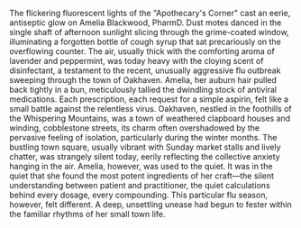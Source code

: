The flickering fluorescent lights of the "Apothecary's Corner" cast an eerie, antiseptic glow on Amelia Blackwood, PharmD.  Dust motes danced in the single shaft of afternoon sunlight slicing through the grime-coated window, illuminating a forgotten bottle of cough syrup that sat precariously on the overflowing counter.  The air, usually thick with the comforting aroma of lavender and peppermint, was today heavy with the cloying scent of disinfectant, a testament to the recent, unusually aggressive flu outbreak sweeping through the town of Oakhaven.  Amelia, her auburn hair pulled back tightly in a bun, meticulously tallied the dwindling stock of antiviral medications.  Each prescription, each request for a simple aspirin, felt like a small battle against the relentless virus. Oakhaven, nestled in the foothills of the Whispering Mountains, was a town of weathered clapboard houses and winding, cobblestone streets, its charm often overshadowed by the pervasive feeling of isolation, particularly during the winter months.  The bustling town square, usually vibrant with Sunday market stalls and lively chatter, was strangely silent today, eerily reflecting the collective anxiety hanging in the air. Amelia, however, was used to the quiet.  It was in the quiet that she found the most potent ingredients of her craft—the silent understanding between patient and practitioner, the quiet calculations behind every dosage, every compounding. This particular flu season, however, felt different.  A deep, unsettling unease had begun to fester within the familiar rhythms of her small town life.

